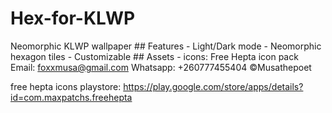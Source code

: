 # Hex-for-KLWP
Neomorphic KLWP wallpaper  ## Features  - Light/Dark mode - Neomorphic hexagon tiles  - Customizable  ## Assets  - icons: Free Hepta icon pack  Email: foxxmusa@gmail.com  Whatsapp: +260777455404 ©Musathepoet 

free hepta icons playstore: https://play.google.com/store/apps/details?id=com.maxpatchs.freehepta
